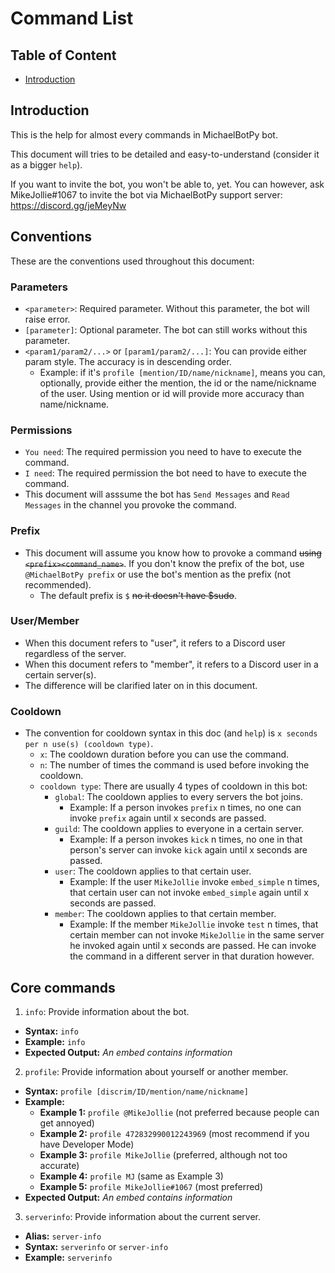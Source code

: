 # Command List

## Table of Content

* [Introduction](#introduction)

<a name = "introduction"></a>
## Introduction

This is the help for almost every commands in MichaelBotPy bot.

This document will tries to be detailed and easy-to-understand (consider it as a bigger `help`).

If you want to invite the bot, you won't be able to, yet. You can however, ask MikeJollie#1067 to invite the bot via MichaelBotPy support server: <https://discord.gg/jeMeyNw>

## Conventions

These are the conventions used throughout this document:

### Parameters

- `<parameter>`: Required parameter. Without this parameter, the bot will raise error.
- `[parameter]`: Optional parameter. The bot can still works without this parameter.
- `<param1/param2/...>` or `[param1/param2/...]`: You can provide either param style. The accuracy is in descending order.
  - Example: if it's `profile [mention/ID/name/nickname]`, means you can, optionally, provide either the mention, the id or the name/nickname of the user. Using mention or id will provide more accuracy than name/nickname.

### Permissions

- `You need`: The required permission you need to have to execute the command.
- `I need`: The required permission the bot need to have to execute the command.
- This document will asssume the bot has `Send Messages` and `Read Messages` in the channel you provoke the command.

### Prefix

- This document will assume you know how to provoke a command ~~using `<prefix><command_name>`~~. If you don't know the prefix of the bot, use `@MichaelBotPy prefix` or use the bot's mention as the prefix (not recommended).
  - The default prefix is `$` ~~no it doesn't have $sudo~~.

### User/Member

- When this document refers to "user", it refers to a Discord user regardless of the server.
- When this document refers to "member", it refers to a Discord user in a certain server(s).
- The difference will be clarified later on in this document.

### Cooldown

- The convention for cooldown syntax in this doc (and `help`) is `x seconds per n use(s) (cooldown type)`.
  - `x`: The cooldown duration before you can use the command.
  - `n`: The number of times the command is used before invoking the cooldown.
  - `cooldown type`: There are usually 4 types of cooldown in this bot:
    - `global`: The cooldown applies to every servers the bot joins.
      - Example: If a person invokes `prefix` n times, no one can invoke `prefix` again until x seconds are passed.
    - `guild`: The cooldown applies to everyone in a certain server.
      - Example: If a person invokes `kick` n times, no one in that person's server can invoke `kick` again until x seconds are passed.
    - `user`: The cooldown applies to that certain user.
      - Example: If the user `MikeJollie` invoke `embed_simple` n times, that certain user can not invoke `embed_simple` again until x seconds are passed.
    - `member`: The cooldown applies to that certain member.
      - Example: If the member `MikeJollie` invoke `test` n times, that certain member can not invoke `MikeJollie` in the same server he invoked again until x seconds are passed. He can invoke the command in a different server in that duration however.

## Core commands

1. `info`: Provide information about the bot.

- **Syntax:** `info`
- **Example:** `info`
- **Expected Output:** *An embed contains information*

2. `profile`: Provide information about yourself or another member.

- **Syntax:** `profile [discrim/ID/mention/name/nickname]`
- **Example:**
  - **Example 1:** `profile @MikeJollie` (not preferred because people can get annoyed)
  - **Example 2:** `profile 472832990012243969` (most recommend if you have Developer Mode)
  - **Example 3:** `profile MikeJollie` (preferred, although not too accurate)
  - **Example 4:** `profile MJ` (same as Example 3)
  - **Example 5:** `profile MikeJollie#1067` (most preferred)
- **Expected Output:** *An embed contains information*

3. `serverinfo`: Provide information about the current server.

- **Alias:** `server-info`
- **Syntax:** `serverinfo` or `server-info`
- **Example:** `serverinfo`
